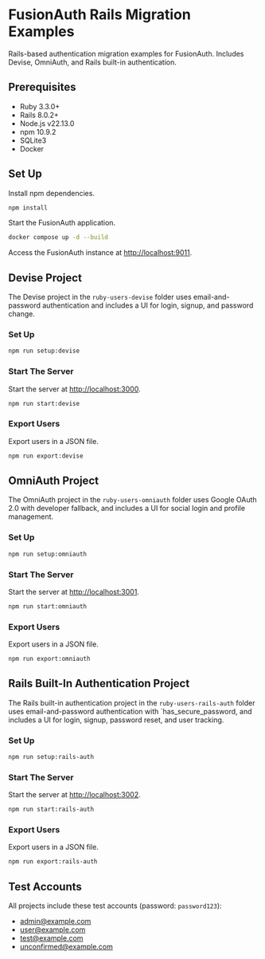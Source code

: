# FusionAuth Rails Migration Examples

Rails-based authentication migration examples for FusionAuth. Includes Devise, OmniAuth, and Rails built-in authentication.

## Prerequisites

- Ruby 3.3.0+
- Rails 8.0.2+
- Node.js v22.13.0
- npm 10.9.2
- SQLite3
- Docker

## Set Up

Install npm dependencies.

```bash
npm install
```

Start the FusionAuth application.

```bash
docker compose up -d --build
```

Access the FusionAuth instance at <http://localhost:9011>.

## Devise Project

The Devise project in the `ruby-users-devise` folder uses email-and-password authentication and includes a UI for login, signup, and password change.

### Set Up

```bash
npm run setup:devise
```

### Start The Server

Start the server at <http://localhost:3000>.

```bash
npm run start:devise
```

### Export Users

Export users in a JSON file.

```bash
npm run export:devise
```


## OmniAuth Project

The OmniAuth project in the `ruby-users-omniauth` folder uses Google OAuth 2.0 with developer fallback, and includes a UI for social login and profile management.

### Set Up

```bash
npm run setup:omniauth
```

### Start The Server

Start the server at <http://localhost:3001>.

```bash
npm run start:omniauth
```

### Export Users

Export users in a JSON file.

```bash
npm run export:omniauth
```


## Rails Built-In Authentication Project

The Rails built-in authentication project in the `ruby-users-rails-auth` folder uses email-and-password authentication with `has_secure_password, and includes a UI for login, signup, password reset, and user tracking.

### Set Up

```bash
npm run setup:rails-auth
```

### Start The Server

Start the server at <http://localhost:3002>.

```bash
npm run start:rails-auth
```

### Export Users

Export users in a JSON file.

```bash
npm run export:rails-auth
```


## Test Accounts

All projects include these test accounts (password: `password123`):

- <admin@example.com>
- <user@example.com>
- <test@example.com>
- <unconfirmed@example.com>
